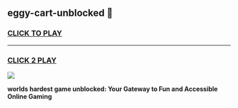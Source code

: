 
## eggy-cart-unblocked 👋
<h3>
<a href="https://premium.freeplayer.one?title=eggy-cart-unblocked&ref=14F">CLICK TO PLAY</a></h3>
<hr>

<h3>
<a href="https://premium.freeplayer.one?title=eggy-cart-unblocked&ref=14F">CLICK 2 PLAY</a>
  
</h3>

<a href="https://premium.freeplayer.one?title=eggy-cart-unblocked&ref=12F/"><img src="https://clearcache.store/games.png"></a>


**worlds hardest game unblocked: Your Gateway to Fun and Accessible Online Gaming**
